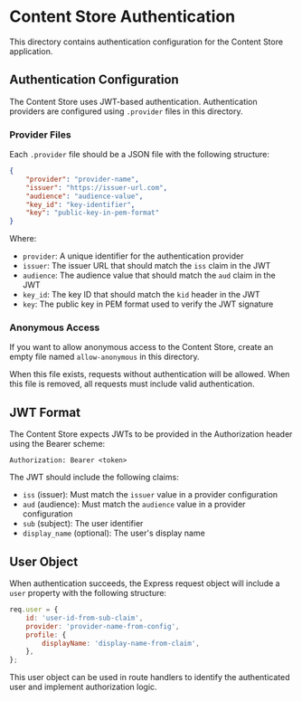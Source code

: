 # Content Store Authentication

This directory contains authentication configuration for the Content Store application.

## Authentication Configuration

The Content Store uses JWT-based authentication. Authentication providers are configured using `.provider` files in this directory.

### Provider Files

Each `.provider` file should be a JSON file with the following structure:

```json
{
    "provider": "provider-name",
    "issuer": "https://issuer-url.com",
    "audience": "audience-value",
    "key_id": "key-identifier",
    "key": "public-key-in-pem-format"
}
```

Where:

- `provider`: A unique identifier for the authentication provider
- `issuer`: The issuer URL that should match the `iss` claim in the JWT
- `audience`: The audience value that should match the `aud` claim in the JWT
- `key_id`: The key ID that should match the `kid` header in the JWT
- `key`: The public key in PEM format used to verify the JWT signature

### Anonymous Access

If you want to allow anonymous access to the Content Store, create an empty file named `allow-anonymous` in this directory.

When this file exists, requests without authentication will be allowed. When this file is removed, all requests must include valid authentication.

## JWT Format

The Content Store expects JWTs to be provided in the Authorization header using the Bearer scheme:

```
Authorization: Bearer <token>
```

The JWT should include the following claims:

- `iss` (issuer): Must match the `issuer` value in a provider configuration
- `aud` (audience): Must match the `audience` value in a provider configuration
- `sub` (subject): The user identifier
- `display_name` (optional): The user's display name

## User Object

When authentication succeeds, the Express request object will include a `user` property with the following structure:

```js
req.user = {
    id: 'user-id-from-sub-claim',
    provider: 'provider-name-from-config',
    profile: {
        displayName: 'display-name-from-claim',
    },
};
```

This user object can be used in route handlers to identify the authenticated user and implement authorization logic.
